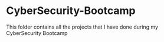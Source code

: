 # CyberSecurity-Bootcamp
This folder contains all the projects that I have done during my CyberSecurity Bootcamp
